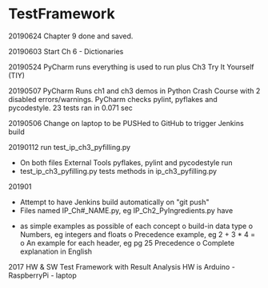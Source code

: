 # TestFramework
20190624 Chapter 9 done and saved.

20190603 Start Ch 6 - Dictionaries

20190524 PyCharm runs everything is used to run plus Ch3 Try It Yourself (TIY)

20190507 PyCharm Runs ch1 and ch3 demos in Python Crash Course with 2
disabled errors/warnings.  PyCharm checks pylint, pyflakes and pycodestyle.
23 tests ran in 0.071 sec

20190506 Change on laptop to be PUSHed to GitHub to trigger Jenkins build

20190112 run test_ip_ch3_pyfilling.py
- On both files External Tools pyflakes, pylint and pycodestyle run
- test_ip_ch3_pyfilling.py tests methods in ip_ch3_pyfilling.py

201901
* Attempt to have Jenkins build automatically on "git push"
* Files named IP_Ch#_NAME.py, eg IP_Ch2_PyIngredients.py have
- as simple examples as possible of each concept
  o build-in data type
  o Numbers, eg integers and floats
  o Precedence example, eg 2 + 3 * 4 = 
  o An example for each header, eg pg 25 Precedence
  o Complete explanation in English

2017
HW &amp; SW Test Framework with Result Analysis
HW is Arduino - RaspberryPi - laptop
